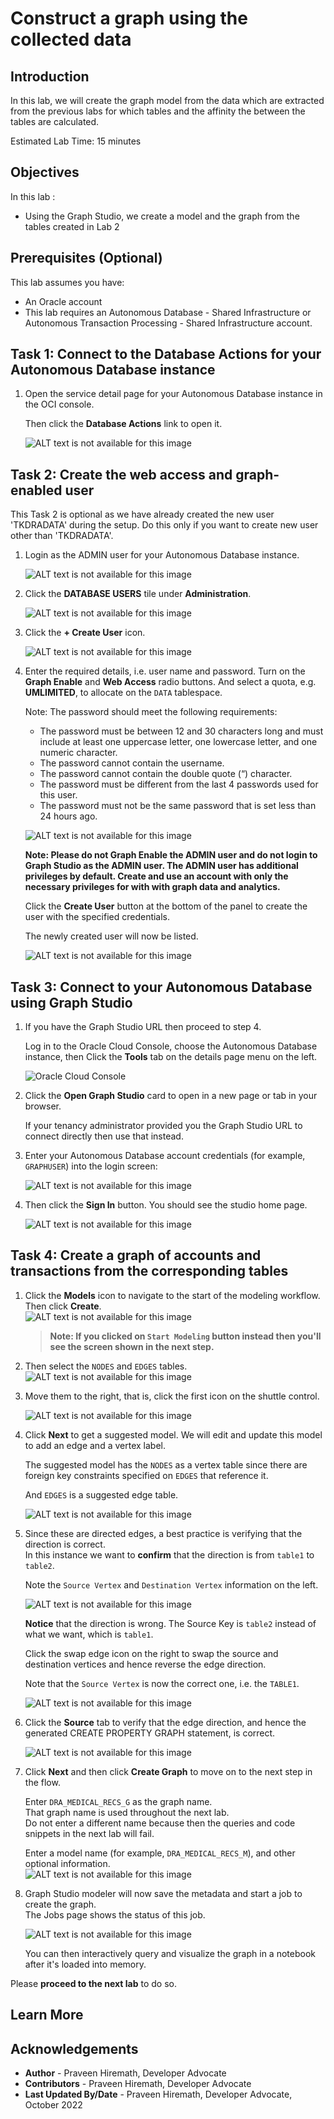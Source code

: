 # Construct a graph using the collected data

## Introduction

In this lab, we will create the graph model from the data which are extracted from the previous labs for which tables and the affinity the between the tables are calculated.

Estimated Lab Time: 15 minutes

## Objectives

In this lab :

* Using the Graph Studio, we create a model and the graph from the tables created in Lab 2

## Prerequisites (Optional)

This lab assumes you have:

* An Oracle account
* This lab requires an Autonomous Database - Shared Infrastructure or Autonomous Transaction Processing - Shared Infrastructure account.

## Task 1: Connect to the Database Actions for your Autonomous Database instance

1. Open the service detail page for your Autonomous Database instance in the OCI console.  

   Then click the **Database Actions** link to open it.

   ![ALT text is not available for this image](images/create-user/open-database-actions.png " ")

## Task 2: Create the web access and graph-enabled user

This Task 2 is optional as we have already created the new user 'TKDRADATA' during the setup. Do this only if you want to create new user other than 'TKDRADATA'.

1. Login as the ADMIN user for your Autonomous Database instance.

    ![ALT text is not available for this image](./images/create-user/login.png " ")

2. Click  the **DATABASE USERS** tile under **Administration**.

   ![ALT text is not available for this image](./images/create-user/db-actions-users.png " ")

3. Click the **+ Create User** icon.

    ![ALT text is not available for this image](./images/create-user/db-actions-create-user.png " ")

4. Enter the required details, i.e. user name and password. Turn on the **Graph Enable** and **Web Access** radio buttons. And select a quota, e.g. **UMLIMITED**,  to allocate on the `DATA` tablespace.

   Note: The password should meet the following requirements:

   * The password must be between 12 and 30 characters long and must include at least one uppercase letter, one lowercase letter, and one numeric character.
   * The password cannot contain the username.
   * The password cannot contain the double quote (“) character.
   * The password must be different from the last 4 passwords used for this user.
   * The password must not be the same password that is set less than 24 hours ago.

   ![ALT text is not available for this image](images/create-user/db-actions-create-graph-user.png " ")

   **Note: Please do not Graph Enable the ADMIN user and do not login to Graph Studio as the ADMIN user. The ADMIN user has additional privileges by default. Create and use an account with only the necessary privileges for with with graph data and analytics.**

   Click the **Create User** button at the bottom of the panel to create the user with the specified credentials.

   The newly created user will now be listed.

   ![ALT text is not available for this image](./images/create-user/db-actions-user-created.png " ")

## Task 3: Connect to your Autonomous Database using Graph Studio

1. If you have the Graph Studio URL then proceed to step 4.

    Log in to the Oracle Cloud Console, choose the Autonomous Database instance, then Click the **Tools** tab on the details page menu on the left.

   ![Oracle Cloud Console](./images/adw-console-tools-tab.png)

2. Click the **Open Graph Studio** card to open in a new page or tab in your browser.

   If your tenancy administrator provided you the Graph Studio URL to connect directly then use that instead.

3. Enter your Autonomous Database account credentials (for example, `GRAPHUSER`) into the login screen:

    ![ALT text is not available for this image](./images/graphstudio-login-graphuser1.png " ")

4. Then click the **Sign In** button. You should see the studio home page.

    ![ALT text is not available for this image](./images/gs-graphuser-home-page1.png " ")

## Task 4: Create a graph of accounts and transactions from the corresponding tables

1. Click the **Models** icon to navigate to the start of the modeling workflow.  
   Then click **Create**.  
   ![ALT text is not available for this image](images/modeler-create-button1.png " ")  

   >**Note: If you clicked on `Start Modeling` button instead then you'll see the screen shown in the next step.**

2. Then select the `NODES` and `EDGES` tables.
![ALT text is not available for this image](./images/select-tables1.png " ")

3. Move them to the right, that is, click the first icon on the shuttle control.

   ![ALT text is not available for this image](./images/selected-tables1.png " ")

4. Click **Next** to get a suggested model. We will edit and update this model to add an edge and a vertex label.  

    The suggested model has the `NODES` as a vertex table since there are foreign key constraints specified on `EDGES` that reference it.

    And `EDGES` is a suggested edge table.

   ![ALT text is not available for this image](./images/create-graph-suggested-model1.png " ")
  
5. Since these are directed edges, a best practice is verifying that the direction is correct.  
    In this instance we want to **confirm** that the direction is from `table1` to `table2`.  

    Note the `Source Vertex` and `Destination Vertex` information on the left.  

    ![ALT text is not available for this image](images/wrong-edge-direction1.png " ")  

    **Notice** that the direction is wrong. The Source Key is `table2` instead of what we want, which is `table1`.  

    Click the swap edge icon on the right to swap the source and destination vertices and hence reverse the edge direction.  

   Note that the `Source Vertex` is now the correct one, i.e. the `TABLE1`.

   ![ALT text is not available for this image](images/reverse-edge-result1.png " ")

6. Click the **Source** tab to verify that the edge direction, and hence the generated CREATE PROPERTY GRAPH statement, is correct.

   ![ALT text is not available for this image](images/generated-cpg-statement1.png " ")  
  
7. Click **Next** and then click **Create Graph** to move on to the next step in the flow.

   Enter `DRA_MEDICAL_RECS_G` as the graph name.  
   That graph name is used throughout the next lab.  
   Do not enter a different name because then the queries and code snippets in the next lab will fail.  

   Enter a model name (for example, `DRA_MEDICAL_RECS_M`), and other optional information.  
   ![ALT text is not available for this image](./images/create-graph-dialog1.png " ")

8. Graph Studio modeler will now save the metadata and start a job to create the graph.  
   The Jobs page shows the status of this job.

   ![ALT text is not available for this image](./images/23-jobs-create-graph1.png " ")  

   You can then interactively query and visualize the graph in a notebook after it's loaded into memory.

Please **proceed to the next lab** to do so.

## Learn More

## Acknowledgements

- **Author** - Praveen Hiremath, Developer Advocate
- **Contributors** -  Praveen Hiremath, Developer Advocate
- **Last Updated By/Date** - Praveen Hiremath, Developer Advocate, October 2022
